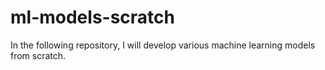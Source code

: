 # ml-models-scratch
In the following repository, I will develop various machine learning models from scratch. 
